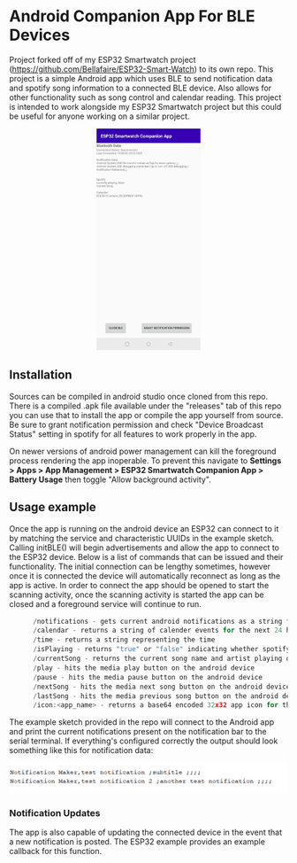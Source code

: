 # Android Companion App For BLE Devices
Project forked off of my ESP32 Smartwatch project (https://github.com/Bellafaire/ESP32-Smart-Watch) to its own repo. 
This project is a simple Android app which uses BLE to send notification data and spotify song information to a connected BLE device. 
Also allows for other functionality such as song control and calendar reading. 
This project is intended to work alongside my ESP32 Smartwatch project but this could be useful for anyone working on a similar project. 
<div style="text-align:center">
<img src="https://github.com/Bellafaire/Android-Companion-App-For-BLE-Devices/blob/master/Images/appInterface.jpg?raw=true" height="400px" />
</div>

## Installation

Sources can be compiled in android studio once cloned from this repo. 
There is a compiled .apk file available under the "releases" tab of this repo you can use that to install the app or compile the app yourself from source. 
Be sure to grant notification permission and check "Device Broadcast Status" setting in spotify for all features to work properly in the app. 

On newer versions of android power management can kill the foreground process rendering the app inoperable. 
To prevent this navigate to **Settings > Apps > App Management > ESP32 Smartwatch Companion App > Battery Usage** then toggle "Allow background activity". 

## Usage example
Once the app is running on the android device an ESP32 can connect to it by matching the service and characteristic UUIDs in the example sketch. 
Calling initBLE() will begin advertisements and allow the app to connect to the ESP32 device. 
Below is a list of commands that can be issued and their functionality. 
The initial connection can be lengthy sometimes, however once it is connected the device will automatically reconnect as long as the app is active. 
In order to connect the app should be opened to start the scanning activity, once the scanning activity is started the app can be closed and a foreground service will continue to run. 

```c
      /notifications - gets current android notifications as a string format "appName,Title;ExtraText,ExtraInfoText,ExtraSubText,ExtraTitle;Description;"
      /calendar - returns a string of calender events for the next 24 hours in format "title;description;startDate;startTime;endTime;eventLocation;"
      /time - returns a string representing the time
      /isPlaying - returns "true" or "false" indicating whether spotify is playing on the android device
      /currentSong - returns the current song name and artist playing on spotify as one string
      /play - hits the media play button on the android device
      /pause - hits the media pause button on the android device
      /nextSong - hits the media next song button on the android device
      /lastSong - hits the media previous song button on the android device
      /icon:<app_name> - returns a base64 encoded 32x32 app icon for the requested application.
```
The example sketch provided in the repo will connect to the Android app and print the current notifications present on the notification bar to the serial terminal.
If everything's configured correctly the output should look something like this for notification data: 

<img src="https://github.com/Bellafaire/Android-Companion-App-For-BLE-Devices/blob/master/Images/ouputExample.png?raw=true" />

### Notification Updates
The app is also capable of updating the connected device in the event that a new notification is posted. 
The ESP32 example provides an example callback for this function. 

